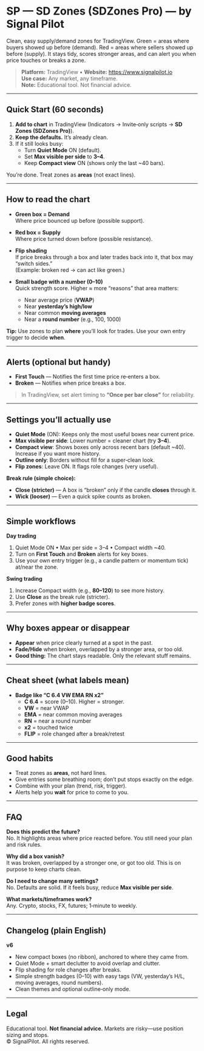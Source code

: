 # SP — SD Zones (SDZones Pro) — by Signal Pilot

Clean, easy supply/demand zones for TradingView. Green = areas where buyers showed up before (demand). Red = areas where sellers showed up before (supply). It stays tidy, scores stronger areas, and can alert you when price touches or breaks a zone.
  
> **Platform:** TradingView • **Website:** https://www.signalpilot.io  
> **Use case:** Any market, any timeframe.  
> **Note:** Educational tool. Not financial advice.

---

## Quick Start (60 seconds)

1. **Add to chart** in TradingView (Indicators → Invite‑only scripts → **SD Zones (SDZones Pro)**).
2. **Keep the defaults.** It’s already clean.
3. If it still looks busy:
   - Turn **Quiet Mode** ON (default).
   - Set **Max visible per side** to **3–4**.
   - Keep **Compact view** ON (shows only the last ~40 bars).

You’re done. Treat zones as **areas** (not exact lines).

---

## How to read the chart

- **Green box = Demand**  
  Where price bounced up before (possible support).

- **Red box = Supply**  
  Where price turned down before (possible resistance).

- **Flip shading**  
  If price breaks through a box and later trades back into it, that box may “switch sides.”  
  (Example: broken red → can act like green.)

- **Small badge with a number (0–10)**  
  Quick strength score. Higher ≈ more “reasons” that area matters:
  - Near average price (**VWAP**)
  - Near **yesterday’s high/low**
  - Near common **moving averages**
  - Near a **round number** (e.g., 100, 1000)

**Tip:** Use zones to plan **where** you’ll look for trades. Use your own entry trigger to decide **when**.

---

## Alerts (optional but handy)

- **First Touch** — Notifies the first time price re‑enters a box.  
- **Broken** — Notifies when price breaks a box.

> In TradingView, set alert timing to **“Once per bar close”** for reliability.

---

## Settings you’ll actually use

- **Quiet Mode** (ON): Keeps only the most useful boxes near current price.  
- **Max visible per side**: Lower number = cleaner chart (try **3–4**).  
- **Compact view**: Shows boxes only across recent bars (default ~40). Increase if you want more history.  
- **Outline only**: Borders without fill for a super‑clean look.  
- **Flip zones**: Leave ON. It flags role changes (very useful).  

**Break rule (simple choice):**
- **Close (stricter)** — A box is “broken” only if the candle **closes** through it.  
- **Wick (looser)** — Even a quick spike counts as broken.

---

## Simple workflows

**Day trading**
1. Quiet Mode ON • Max per side = 3–4 • Compact width ~40.  
2. Turn on **First Touch** and **Broken** alerts for key boxes.  
3. Use your own entry trigger (e.g., a candle pattern or momentum tick) at/near the zone.

**Swing trading**
1. Increase Compact width (e.g., **80–120**) to see more history.  
2. Use **Close** as the break rule (stricter).  
3. Prefer zones with **higher badge scores**.

---

## Why boxes appear or disappear

- **Appear** when price clearly turned at a spot in the past.  
- **Fade/Hide** when broken, overlapped by a stronger area, or too old.  
- **Good thing:** The chart stays readable. Only the relevant stuff remains.

---

## Cheat sheet (what labels mean)

- **Badge like “C 6.4 VW EMA RN x2”**
  - **C 6.4** = score (0–10). Higher = stronger.  
  - **VW** = near VWAP  
  - **EMA** = near common moving averages  
  - **RN** = near a round number  
  - **x2** = touched twice  
  - **FLIP** = role changed after a break/retest

---

## Good habits

- Treat zones as **areas**, not hard lines.  
- Give entries some breathing room; don’t put stops exactly on the edge.  
- Combine with your plan (trend, risk, trigger).  
- Alerts help you **wait** for price to come to you.

---

## FAQ

**Does this predict the future?**  
No. It highlights areas where price reacted before. You still need your plan and risk rules.

**Why did a box vanish?**  
It was broken, overlapped by a stronger one, or got too old. This is on purpose to keep charts clean.

**Do I need to change many settings?**  
No. Defaults are solid. If it feels busy, reduce **Max visible per side**.

**What markets/timeframes work?**  
Any. Crypto, stocks, FX, futures; 1‑minute to weekly.

---

## Changelog (plain English)

**v6**  
- New compact boxes (no ribbon), anchored to where they came from.  
- Quiet Mode + smart declutter to avoid overlap and clutter.  
- Flip shading for role changes after breaks.  
- Simple strength badges (0–10) with easy tags (VW, yesterday’s H/L, moving averages, round numbers).  
- Clean themes and optional outline‑only mode.

---

## Legal

Educational tool. **Not financial advice.** Markets are risky—use position sizing and stops.  
© SignalPilot. All rights reserved.
